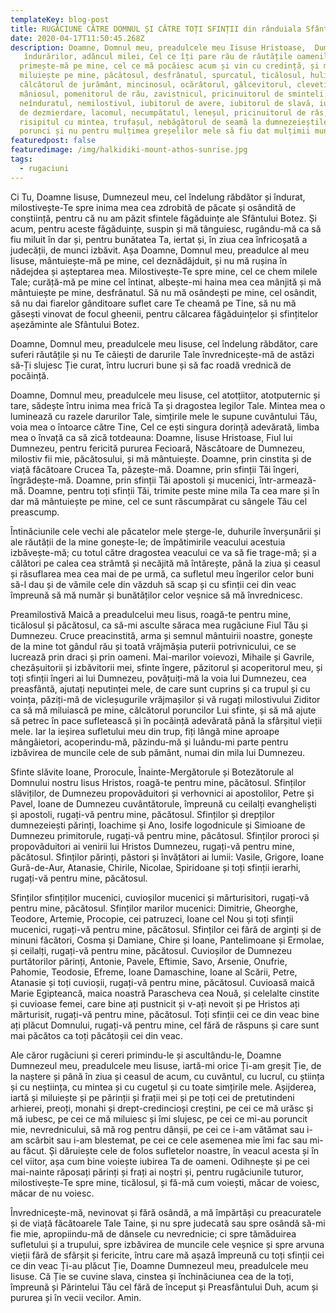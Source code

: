 ```yaml
---
templateKey: blog-post
title: RUGĂCIUNE CĂTRE DOMNUL ȘI CĂTRE TOȚI SFINȚII din rânduiala Sfântului Munte
date: 2020-04-17T11:50:45.268Z
description: Doamne, Domnul meu, preadulcele meu Iisuse Hristoase,  Dumnezeul
   îndurărilor, adâncul milei, Cel ce îți pare rău de răutățile oamenilor,
  primește-mă pe mine, cel ce mă pocăiesc acum și vin cu credință, și mă
  miluiește pe mine, păcătosul, desfrânatul, spurcatul, ticălosul, hulitorul,
  călcătorul de jurământ, mincinosul, ocărâtorul, gâlcevitorul, clevetitorul,
  mâniosul, pomenitorul de rău, zavistnicul, pricinuitorul de sminteli,
  neînduratul, nemilostivul, iubitorul de avere, iubitorul de slavă, iubitorul
  de dezmierdare, lacomul, necumpătatul, leneșul, pricinuitorul de râs,
  risipitul cu mintea, trufașul, nebăgătorul de seamă la dumnezeieștile Tale
  porunci și nu pentru mulțimea greșelilor mele să fiu dat mulțimii muncilor.
featuredpost: false
featuredimage: /img/halkidiki-mount-athos-sunrise.jpg
tags:
  - rugaciuni
---
```

Ci Tu, Doamne Iisuse, Dumnezeul meu, cel îndelung răbdător și îndurat, milostivește-Te spre inima mea cea zdrobită de păcate și osândită de conștiință, pentru că nu am păzit sfintele făgăduințe ale Sfântului Botez. Și acum, pentru aceste făgăduințe, suspin și mă tânguiesc, rugându-mă ca să fiu miluit în dar și, pentru bunătatea Ta, iertat și, în ziua cea înfricoșată a judecății, de munci izbăvit. Așa Doamne, Domnul meu, preadulce al meu Iisuse, mântuiește-mă pe mine, cel deznădăjduit, și nu mă rușina în nădejdea și așteptarea mea. Milostivește-Te spre mine, cel ce chem milele Tale; curăță-mă pe mine cel întinat, albește-mi haina mea cea mânjită și mă mântuiește pe mine, desfrânatul. Să nu mă osândești pe mine, cel osândit, să nu dai fiarelor gânditoare suflet care Te cheamă pe Tine, să nu mă găsești vinovat de focul gheenii, pentru călcarea făgăduințelor și sfințitelor așezăminte ale Sfântului Botez.

Doamne, Domnul meu, preadulcele meu Iisuse, cel îndelung răbdător, care suferi răutățile și nu Te căiești de darurile Tale învrednicește-mă de astăzi să-Ți slujesc Ție curat, întru lucruri bune și să fac roadă vrednică de pocăință.

Doamne, Domnul meu, preadulcele meu Iisuse, cel atotțiitor, atotputernic și tare, sădește întru inima mea frică Ta și dragostea legilor Tale. Mintea mea o luminează cu razele darurilor Tale, simțirile mele le supune cuvântului Tău, voia mea o întoarce către Tine, Cel ce ești singura dorință adevărată, limba mea o învață ca să zică totdeauna: Doamne, Iisuse Hristoase, Fiul lui Dumnezeu, pentru fericită pururea Fecioară, Născătoare de Dumnezeu, milostiv fii mie, păcătosului, și mă mântuiește. Doamne, prin cinstita și de viață făcătoare Crucea Ta, păzește-mă. Doamne, prin sfinții Tăi îngeri, îngrădește-mă. Doamne, prin sfinții Tăi apostoli și mucenici, într-armează-mă. Doamne, pentru toți sfinții Tăi, trimite peste mine mila Ta cea mare și în dar mă mântuiește pe mine, cel ce sunt răscumpărat cu sângele Tău cel preascump.

Întinăciunile cele vechi ale păcatelor mele șterge-le, duhurile înverșunării și ale răutății de la mine gonește-le; de împătimirile veacului acestuia izbăvește-mă; cu totul către dragostea veacului ce va să fie trage-mă; și a călători pe calea cea strâmtă și necăjită mă întărește, până la ziua și ceasul și răsuflarea mea cea mai de pe urmă, ca sufletul meu îngerilor celor buni să-l dau și de vămile cele din văzduh să scap și cu sfinții cei din veac împreună să mă număr și bunătăților celor veșnice să mă învrednicesc.

Preamilostivă Maică a preadulcelui meu Iisus, roagă-te pentru mine, ticălosul și păcătosul, ca să-mi asculte săraca mea rugăciune Fiul Tău și Dumnezeu. Cruce preacinstită, arma și semnul mântuirii noastre, gonește de la mine tot gândul rău și toată vrăjmășia puterii potrivnicului, ce se lucrează prin draci și prin oameni. Mai-marilor voievozi, Mihaile și Gavrile, chezășuitorii și izbăvitorii mei, sfinte îngere, păzitorul și acoperitorul meu, și toți sfinții îngeri ai lui Dumnezeu, povățuiți-mă la voia lui Dumnezeu, cea preasfântă, ajutați neputinței mele, de care sunt cuprins și ca trupul și cu voința, păziți-mă de vicleșugurile vrăjmașilor și vă rugați milostivului Ziditor ca să mă miluiască pe mine, călcătorul poruncilor Lui sfinte, și să mă ajute să petrec în pace sufletească și în pocăință adevărată până la sfârșitul vieții mele. Iar la ieșirea sufletului meu din trup, fiți lângă mine aproape mângâietori, acoperindu-mă, păzindu-mă și luându-mi parte pentru izbăvirea de muncile cele de sub pământ, numai din mila lui Dumnezeu.

Sfinte slăvite Ioane, Prorocule, Înainte-Mergătorule și Botezătorule al Domnului nostru Iisus Hristos, roagă-te pentru mine, păcătosul. Sfinților slăviților, de Dumnezeu propovăduitori și verhovnici ai apostolilor, Petre și Pavel, Ioane de Dumnezeu cuvântătorule, împreună cu ceilalți evangheliști și apostoli, rugați-vă pentru mine, păcătosul. Sfinților și drepților dumnezeiești părinți, Ioachime și Ano, Iosife logodnicule și Simioane de Dumnezeu primitorule, rugați-vă pentru mine, păcătosul. Sfinților proroci și propovăduitori ai venirii lui Hristos Dumnezeu, rugați-vă pentru mine, păcătosul. Sfinților părinți, păstori și învățători ai lumii: Vasile, Grigore, Ioane Gură-de-Aur, Atanasie, Chirile, Nicolae, Spiridoane și toți sfinții ierarhi, rugați-vă pentru mine, păcătosul.

Sfinților sfințiților mucenici, cuvioșilor mucenici și mărturisitori, rugați-vă pentru mine, păcătosul. Sfinților marilor mucenici: Dimitrie, Gheorghe, Teodore, Artemie, Procopie, cei patruzeci, Ioane cel Nou și toți sfinții mucenici, rugați-vă pentru mine, păcătosul. Sfinților cei fără de arginți și de minuni făcători, Cosma și Damiane, Chire și Ioane, Pantelimoane și Ermolae, și ceilalți, rugați-vă pentru mine, păcătosul. Cuvioșilor de Dumnezeu purtătorilor părinți, Antonie, Pavele, Eftimie, Savo, Arsenie, Onufrie, Pahomie, Teodosie, Efreme, Ioane Damaschine, Ioane al Scării, Petre, Atanasie și toți cuvioșii, rugați-vă pentru mine, păcătosul. Cuvioasă maică Marie Egipteancă, maica noastră Parascheva cea Nouă, și celelalte cinstite și cuvioase femei, care bine ați pustnicit și v-ați nevoit și pe Hristos ați mărturisit, rugați-vă pentru mine, păcătosul. Toți sfinții cei ce din veac bine ați plăcut Domnului, rugați-vă pentru mine, cel fără de răspuns și care sunt mai păcătos ca toți păcătoșii cei din veac.

Ale căror rugăciuni și cereri primindu-le și ascultându-le, Doamne Dumnezeul meu, preadulcele meu Iisuse, iartă-mi orice Ți-am greșit Ție, de la naștere și până în ziua și ceasul de acum, cu cuvântul, cu lucrul, cu știința și cu neștiința, cu mintea și cu cugetul și cu toate simțirile mele. Așijderea, iartă și miluiește și pe părinții și frații mei și pe toți cei de pretutindeni arhierei, preoți, monahi și drept-credincioși creștini, pe cei ce mă urăsc și mă iubesc, pe cei ce mă miluiesc și îmi slujesc, pe cei ce mi-au poruncit mie, nevrednicului, să mă rog pentru dânșii, pe cei ce i-am vătămat sau i-am scârbit sau i-am blestemat, pe cei ce cele asemenea mie îmi fac sau mi-au făcut. Și dăruiește cele de folos sufletelor noastre, în veacul acesta și în cel viitor, așa cum bine voiește iubirea Ta de oameni. Odihnește și pe cei mai-nainte răposați părinți și frați ai noștri și, pentru rugăciunile tuturor, milostivește-Te spre mine, ticălosul, și fă-mă cum voiești, măcar de voiesc, măcar de nu voiesc.

Învrednicește-mă, nevinovat și fără osândă, a mă împărtăși cu preacuratele și de viață făcătoarele Tale Taine, și nu spre judecată sau spre osândă să-mi fie mie, apropiindu-mă de dânsele cu nevrednicie; ci spre tămăduirea sufletului și a trupului, spre izbăvirea de muncile cele veșnice și spre arvuna vieții fără de sfârșit și fericite, întru care mă așază împreună cu toți sfinții cei ce din veac Ți-au plăcut Ție, Doamne Dumnezeul meu, preadulcele meu Iisuse. Că Ție se cuvine slava, cinstea și închinăciunea cea de la toți, împreună și Părintelui Tău cel fără de început și Preasfântului Duh, acum și pururea și în vecii vecilor. Amin.